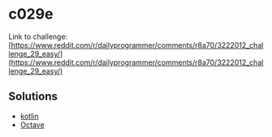 # c029e

Link to challenge: [https://www.reddit.com/r/dailyprogrammer/comments/r8a70/3222012_challenge_29_easy/](https://www.reddit.com/r/dailyprogrammer/comments/r8a70/3222012_challenge_29_easy/)

## Solutions

* [kotlin](https://github.com/jimmynguyen/daily-programmer/blob/master/challenges/easy/c029e/kotlin/)
* [Octave](https://github.com/jimmynguyen/daily-programmer/blob/master/challenges/easy/c029e/octave/)